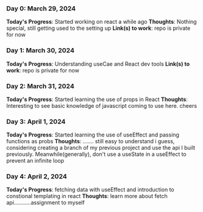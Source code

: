 <!-- # 100 Days Of Code - Log

### Day 0: February 30, 2016 (Example 1)
##### (delete me or comment me out)

**Today's Progress**: Fixed CSS, worked on canvas functionality for the app.

**Thoughts:** I really struggled with CSS, but, overall, I feel like I am slowly getting better at it. Canvas is still new for me, but I managed to figure out some basic functionality.

**Link to work:** [Calculator App](http://www.example.com)

### Day 0: February 30, 2016 (Example 2)
##### (delete me or comment me out)

**Today's Progress**: Fixed CSS, worked on canvas functionality for the app.

**Thoughts**: I really struggled with CSS, but, overall, I feel like I am slowly getting better at it. Canvas is still new for me, but I managed to figure out some basic functionality.

**Link(s) to work**: [Calculator App](http://www.example.com)


### Day 1: June 27, Monday

**Today's Progress**: I've gone through many exercises on FreeCodeCamp.

**Thoughts** I've recently started coding, and it's a great feeling when I finally solve an algorithm challenge after a lot of attempts and hours spent.

**Link(s) to work**
1. [Find the Longest Word in a String](https://www.freecodecamp.com/challenges/find-the-longest-word-in-a-string)
2. [Title Case a Sentence](https://www.freecodecamp.com/challenges/title-case-a-sentence) -->

### Day 0: March 29, 2024

**Today's Progress**: Started working on react a while ago
**Thoughts**: Nothing special, still getting used to the setting up
**Link(s) to work**: repo is private for now

### Day 1: March 30, 2024

**Today's Progress**: Understanding useCae and React dev tools
**Link(s) to work**: repo is private for now


### Day 2: March 31, 2024

**Today's Progress**: Started learning the use of props in React
**Thoughts**: Interesting to see basic knowledge of javascript coming to use here. cheers

### Day 3: April 1, 2024

**Today's Progress**: Started learning the use of useEffect and passing functions as probs
**Thoughts**: ....... still easy to understand i guess, considering creating a branch of my previous project and use the api I built previously. Meanwhile(generally), don't use a useState in a useEffect to prevent an infinite loop

### Day 4: April 2, 2024

**Today's Progress**: fetching data with useEffect and introduction to constional templating in react
**Thoughts**: learn more about fetch api...........assignment to myself